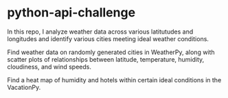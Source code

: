 # python-api-challenge
In this repo, I analyze weather data across various latitutudes and longitudes and identify various cities meeting ideal weather conditions.

Find weather data on randomly generated cities in WeatherPy, along with scatter plots of relationships between latitude, temperature, humidity, cloudiness, and wind speeds.

Find a heat map of humidity and hotels within certain ideal conditions in the VacationPy.